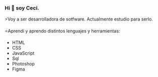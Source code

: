 


### Hi 👋 soy Ceci.

⚡Voy a ser desarrolladora de sotfware.
  Actualmente estudio para serlo.

⭐Aprendí y aprendo distintos lenguajes y herramientas:

- HTML
- CSS
- JavaScript
- Sql
- Photoshop
- Figma





